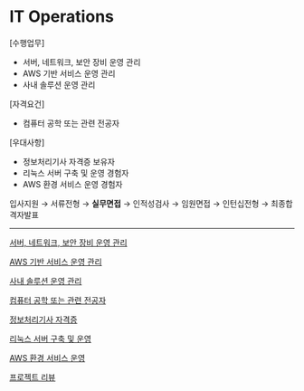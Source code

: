 # IT Operations

[수행업무]

- 서버, 네트워크, 보안 장비 운영 관리
- AWS 기반 서비스 운영 관리
- 사내 솔루션 운영 관리

[자격요건]

- 컴퓨터 공학 또는 관련 전공자

[우대사항]

- 정보처리기사 자격증 보유자
- 리눅스 서버 구축 및 운영 경험자
- AWS 환경 서비스 운영 경험자

입사지원 → 서류전형 → **실무면접** → 인적성검사 → 임원면접 → 인턴십전형 → 최종합격자발표

---

[서버, 네트워크, 보안 장비 운영 관리](./sub/%EC%84%9C%EB%B2%84_%EB%84%A4%ED%8A%B8%EC%9B%8C%ED%81%AC_%EB%B3%B4%EC%95%88_%EC%9E%A5%EB%B9%84_%EC%9A%B4%EC%98%81_%EA%B4%80%EB%A6%AC.md)

[AWS 기반 서비스 운영 관리](./sub/AWS_%EA%B8%B0%EB%B0%98_%EC%84%9C%EB%B9%84%EC%8A%A4_%EC%9A%B4%EC%98%81_%EA%B4%80%EB%A6%AC.md)

[사내 솔루션 운영 관리](./sub/%EC%82%AC%EB%82%B4_%EC%86%94%EB%A3%A8%EC%85%98_%EC%9A%B4%EC%98%81_%EA%B4%80%EB%A6%AC.md)

[컴퓨터 공학 또는 관련 전공자](./sub/%EC%BB%B4%ED%93%A8%ED%84%B0_%EA%B3%B5%ED%95%99_%EB%98%90%EB%8A%94_%EA%B4%80%EB%A0%A8_%EC%A0%84%EA%B3%B5%EC%9E%90.md)

[정보처리기사 자격증](./sub/%EC%A0%95%EB%B3%B4%EC%B2%98%EB%A6%AC%EA%B8%B0%EC%82%AC_%EC%9E%90%EA%B2%A9%EC%A6%9D.md)

[리눅스 서버 구축 및 운영](./sub/%EB%A6%AC%EB%88%85%EC%8A%A4_%EC%84%9C%EB%B2%84_%EA%B5%AC%EC%B6%95_%EB%B0%8F_%EC%9A%B4%EC%98%81.md)

[AWS 환경 서비스 운영](./sub/AWS_%ED%99%98%EA%B2%BD_%EC%84%9C%EB%B9%84%EC%8A%A4_%EC%9A%B4%EC%98%81.md)

[프로젝트 리뷰](./sub/%ED%94%84%EB%A1%9C%EC%A0%9D%ED%8A%B8_%EB%A6%AC%EB%B7%B0.md)